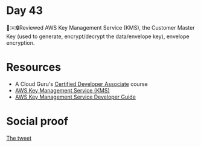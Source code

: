 # Day 43

🔑✉️🔒Reviewed AWS Key Management Service (KMS), the Customer Master Key (used to generate, encrypt/decrypt the data/envelope key), envelope encryption.

# Resources

- A Cloud Guru's [Certified Developer Associate](https://acloud.guru/learn/aws-certified-developer-associate) course
- [AWS Key Management Service (KMS)](https://aws.amazon.com/kms/)
- [AWS Key Management Service Developer Guide](https://docs.aws.amazon.com/kms/latest/developerguide/concepts.html)

# Social proof

[The tweet](https://twitter.com/jennapederson/status/1300105949152247809?s=20)
